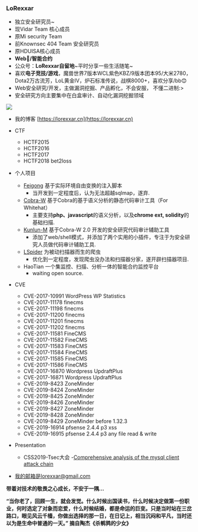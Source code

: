 ### LoRexxar

- 独立安全研究员~
- 现Vidar Team 核心成员
- 原Mi security Team
- 前Knownsec 404 Team 安全研究员
- 原HDUISA核心成员
- **Web🐶/智能合约**
- 公众号：**LoRexxar自留地**~平时分享一些生活随笔~
- 喜欢**电子竞技/游戏**，魔兽世界7版本WCL紫色KBZ/9版本团本95/大米2780，Dota2万古流芳，LoL黄金Ⅳ，炉石标准传说，战棋8000+，喜欢分享/bb😊
- Web安全研究/开发，主做漏洞挖掘、产品孵化，不会安服， 不懂二进制:>
- 安全研究方向主要集中在白盒审计、自动化漏洞挖掘领域

![](https://github-readme-stats.vercel.app/api?username=LoRexxar)

- 我的博客 [https://lorexxar.cn](https://lorexxar.cn)

- CTF
  - HCTF2015
  - HCTF2016
  - HCTF2017
  - HCTF2018 bet2loss
- 个人项目
  - [Feigong](https://github.com/LoRexxar/Feigong) 基于实际环境自由变换的注入脚本
    - 当开发到一定程度后，认为无法超越sqlmap，遂弃.
  - [Cobra-W](https://github.com/LoRexxar/Kunlun-M/tree/cobra-w) 基于Cobra的基于语义分析的静态代码审计工具（For Whitehat）
    - 主要支持**php、javascript**的语义分析，以及**chrome ext, solidity**的基础扫描.
  - [Kunlun-M](https://github.com/LoRexxar/Kunlun-M) 基于Cobra-W 2.0 开发的安全研究代码审计辅助工具
    - 添加了web/shell模式，并添加了两个实用的小插件，专注于为安全研究人员做代码审计辅助工具.
  - [LSpider](https://github.com/knownsec/LSpider) 为被动扫描器而生的爬虫
    - 优化到一定程度，发现爬虫没办法和扫描器分家，遂开辟扫描器项目.
  - HaoTian  一个集监控、扫描、分析一体的智能合约监控平台
    - waiting open source.
- CVE
  - CVE-2017-10991 WordPress WP Statistics 
  - CVE-2017-11178 finecms 
  - CVE-2017-11198 finecms 
  - CVE-2017-11200 finecms 
  - CVE-2017-11201 finecms 
  - CVE-2017-11202 finecms 
  - CVE-2017-11581 FineCMS 
  - CVE-2017-11582 FineCMS 
  - CVE-2017-11583 FineCMS 
  - CVE-2017-11584 FineCMS 
  - CVE-2017-11585 FineCMS 
  - CVE-2017-11586 FineCMS 
  - CVE-2017-16870 Wordpress UpdraftPlus  
  - CVE-2017-16871 Wordpress UpdraftPlus 
  - CVE-2019-8423  ZoneMinder
  - CVE-2019-8424 ZoneMinder
  - CVE-2019-8425 ZoneMinder
  - CVE-2019-8426 ZoneMinder
  - CVE-2019-8427 ZoneMinder
  - CVE-2019-8428 ZoneMinder
  - CVE-2019-8429 ZoneMinder before 1.32.3 
  - CVE-2019-16914 pfsense 2.4.4 p3 xss
  - CVE-2019-16915 pfsense 2.4.4 p3 any file read & write

- Presentation
  - CSS2019-Tsec大会 -[Comprehensive analysis of the mysql client attack chain](https://github.com/knownsec/404-Team-ShowCase/blob/master/20190801-TSec-Comprehensive%20analysis%20of%20the%20mysql%20client%20attack%20chain(%E5%85%AC%E5%BC%80%E7%89%88).pdf)

- 我的邮箱是lorexxar@gmail.com



**带着对技术的敬畏之心成长，不安于一隅...**


**“当你老了，回顾一生，就会发觉。什么时候出国读书，什么时候决定做第一份职业，何时选定了对象而恋爱，什么时候结婚，都是命运的巨变。只是当时站在三岔路口，眼见风云千樯，你做出选择的那一日，在日记上，相当沉闷和平凡，当时还以为是生命中普通的一天。” 摘自陶杰《杀鹌鹑的少女》**

